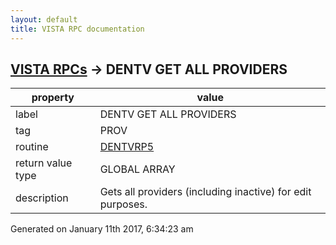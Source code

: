 ```yaml
---
layout: default
title: VISTA RPC documentation
---
```




## [VISTA RPCs](TableOfContent.md) &#8594; DENTV GET ALL PROVIDERS 

 property | value 
--- | --- 
 label | DENTV GET ALL PROVIDERS
 tag | PROV
 routine | [DENTVRP5](http://code.osehra.org/dox/Routine_DENTVRP5_source.html)
 return value type | GLOBAL ARRAY
 description | Gets all providers (including inactive) for edit purposes.




Generated on January 11th 2017, 6:34:23 am